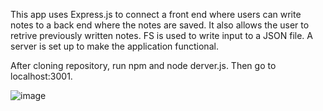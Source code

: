 This app uses Express.js to connect a front end where users can write notes to a back end where the notes are saved. It also allows the user to retrive previously written notes. FS is used to write input to a JSON file. A server is set up to make the application functional.

After cloning repository, run npm  and node derver.js. Then go to localhost:3001.


![image](https://user-images.githubusercontent.com/92134569/150701117-3dde1ad8-4378-47ac-84aa-1b1fe51ccce0.png)
